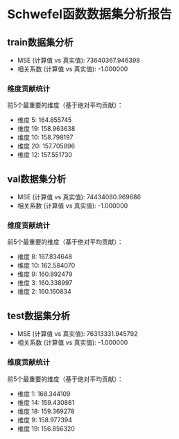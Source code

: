 # Schwefel函数数据集分析报告

## train数据集分析

- MSE (计算值 vs 真实值): 73640367.946398
- 相关系数 (计算值 vs 真实值): -1.000000

### 维度贡献统计

前5个最重要的维度（基于绝对平均贡献）：

- 维度 5: 164.855745
- 维度 19: 158.963638
- 维度 10: 158.798197
- 维度 20: 157.705896
- 维度 12: 157.551730

## val数据集分析

- MSE (计算值 vs 真实值): 74434080.969686
- 相关系数 (计算值 vs 真实值): -1.000000

### 维度贡献统计

前5个最重要的维度（基于绝对平均贡献）：

- 维度 8: 167.834648
- 维度 10: 162.584070
- 维度 9: 160.892479
- 维度 3: 160.338997
- 维度 2: 160.160834

## test数据集分析

- MSE (计算值 vs 真实值): 76313331.945792
- 相关系数 (计算值 vs 真实值): -1.000000

### 维度贡献统计

前5个最重要的维度（基于绝对平均贡献）：

- 维度 1: 168.344109
- 维度 14: 159.430861
- 维度 18: 159.369278
- 维度 9: 158.977394
- 维度 19: 156.856320

